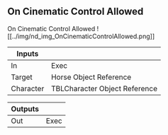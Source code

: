 ## On Cinematic Control Allowed
On Cinematic Control Allowed
![[../img/nd_img_OnCinematicControlAllowed.png]]

|Inputs||
|--|--|
| In | Exec |
| Target | Horse Object Reference |
| Character | TBLCharacter Object Reference |

|Outputs||
|--|--|
| Out | Exec |
